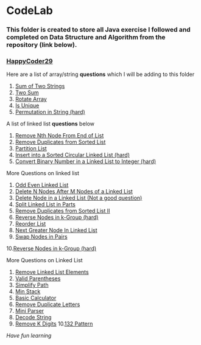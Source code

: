 # CodeLab

### This folder is created to store all Java exercise I followed and completed on Data Structure and Algorithm from the repository (link below). 

### [HappyCoder29](https://github.com/HappyCoder29/CodeLab-Fall-2020/blob/master/README.md)

Here are a list of array/string **questions** which I will be adding to this folder
1. [Sum of Two Strings](https://leetcode.com/problems/add-strings/)
2. [Two Sum](https://leetcode.com/problems/two-sum/solution/)
3. [Rotate Array](https://leetcode.com/problems/rotate-array/)
4. [Is Unique](https://www.geeksforgeeks.org/determine-string-unique-characters/)
5. [Permutation in String (hard)](https://leetcode.com/problems/permutation-in-string/)

A list of linked list **questions** below
1. [Remove Nth Node From End of List](https://leetcode.com/problems/remove-nth-node-from-end-of-list/)
2. [Remove Duplicates from Sorted List](https://leetcode.com/problems/remove-duplicates-from-sorted-list/) 
3. [Partition List](https://leetcode.com/problems/partition-list/)
4. [Insert into a Sorted Circular Linked List (hard)](https://leetcode.com/problems/insert-into-a-sorted-circular-linked-list/)
5. [Convert Binary Number in a Linked List to Integer (hard)](https://leetcode.com/problems/convert-binary-number-in-a-linked-list-to-integer/)

More Questions on linked list
1. [Odd Even Linked List](https://leetcode.com/problems/odd-even-linked-list/)
2. [Delete N Nodes After M Nodes of a Linked List](https://leetcode.com/problems/delete-n-nodes-after-m-nodes-of-a-linked-list/)
3. [Delete Node in a Linked List (Not a good question)](https://leetcode.com/problems/delete-node-in-a-linked-list/)
4. [Split Linked List in Parts](https://leetcode.com/problems/split-linked-list-in-parts/)
5. [Remove Duplicates from Sorted List II](https://leetcode.com/problems/remove-duplicates-from-sorted-list-ii/)
6. [Reverse Nodes in k-Group (hard)](https://leetcode.com/problems/reverse-nodes-in-k-group/)
7. [Reorder List](https://leetcode.com/problems/reorder-list/)
8. [Next Greater Node In Linked List](https://leetcode.com/problems/next-greater-node-in-linked-list/)
9. [Swap Nodes in Pairs](https://leetcode.com/problems/swap-nodes-in-pairs/)

10.[Reverse Nodes in k-Group (hard)](https://leetcode.com/problems/reverse-nodes-in-k-group/)

More Questions on Linked List
1. [Remove Linked List Elements](https://leetcode.com/problems/remove-linked-list-elements/)
2. [Valid Parentheses](https://leetcode.com/problems/valid-parentheses/)
3. [Simplify Path](https://leetcode.com/problems/simplify-path/)
4. [Min Stack](https://leetcode.com/problems/min-stack/)
5. [Basic Calculator](https://leetcode.com/problems/basic-calculator/)
6. [Remove Duplicate Letters](https://leetcode.com/problems/remove-duplicate-letters/)
7. [Mini Parser](https://leetcode.com/problems/mini-parser/)
8. [Decode String](https://leetcode.com/problems/decode-string/)
9. [Remove K Digits](https://leetcode.com/problems/remove-k-digits/)
10.[132 Pattern](https://leetcode.com/problems/132-pattern/)

_Have fun learning_

